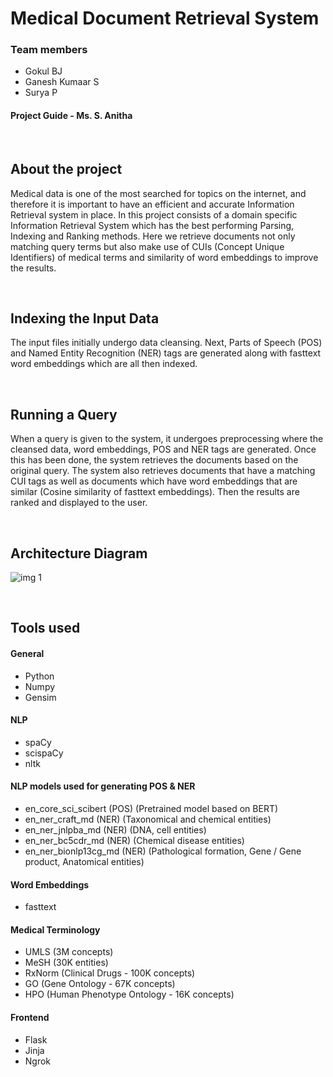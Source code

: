 # Medical Document Retrieval System

### Team members
* Gokul BJ
* Ganesh Kumaar S
* Surya P

#### Project Guide - Ms. S. Anitha
&nbsp;
## About the project

Medical data is one of the most searched for topics on the internet, and therefore it is important to have an efficient and accurate Information Retrieval system in place. In this project consists of a domain specific Information Retrieval System which has the best performing Parsing, Indexing and Ranking methods. Here we retrieve documents not only matching query terms but also make use of CUIs (Concept Unique Identifiers) of medical terms and similarity of word embeddings to improve the results.

&nbsp;
## Indexing the Input Data
The input files initially undergo data cleansing. Next, Parts of Speech (POS) and Named Entity Recognition (NER) tags are generated along with fasttext word embeddings which are all then indexed. 

&nbsp;
## Running a Query
When a query is given to the system, it undergoes preprocessing where the cleansed data, word embeddings, POS and NER tags are generated. Once this has been done, the system retrieves the documents based on the original query. The system also retrieves documents that have a matching CUI tags as well as documents which have word embeddings that are similar (Cosine similarity of fasttext embeddings). Then the results are ranked and displayed to the user.

&nbsp;
## Architecture Diagram

![img 1](https://user-images.githubusercontent.com/64645167/137593517-50467834-ea46-4e21-b037-54f599eab465.png)

&nbsp;
## Tools used

#### General
* Python
* Numpy
* Gensim
<!-- 
&nbsp; -->
#### NLP
* spaCy
* scispaCy
* nltk
<!-- 
&nbsp; -->
#### NLP models used for generating POS & NER
* en_core_sci_scibert (POS) (Pretrained model based on BERT)
* en_ner_craft_md (NER) (Taxonomical and chemical entities)
* en_ner_jnlpba_md (NER) (DNA, cell entities)
* en_ner_bc5cdr_md (NER) (Chemical disease entities)
* en_ner_bionlp13cg_md (NER) (Pathological formation, Gene / Gene product, Anatomical entities)
<!-- 
&nbsp; -->
#### Word Embeddings
* fasttext
<!-- 
&nbsp; -->
#### Medical Terminology
* UMLS (3M concepts)
* MeSH (30K entities)
* RxNorm (Clinical Drugs - 100K concepts)
* GO (Gene Ontology - 67K concepts)
* HPO (Human Phenotype Ontology - 16K concepts)
<!-- 
&nbsp; -->
#### Frontend
* Flask
* Jinja
* Ngrok

<!-- &nbsp;
## Results?

&nbsp;
## Future Work? -->

